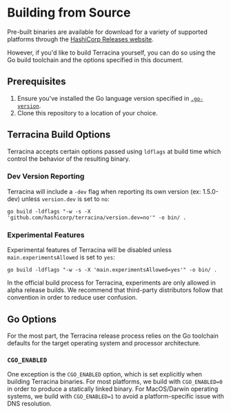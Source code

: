 # Building from Source

Pre-built binaries are available for download for a variety of supported platforms through the [HashiCorp Releases website](https://releases.hashicorp.com/terracina/). 

However, if you'd like to build Terracina yourself, you can do so using the Go build toolchain and the options specified in this document.

## Prerequisites

1. Ensure you've installed the Go language version specified in [`.go-version`](https://github.com/hashicorp/terracina/blob/main/.go-version).
2. Clone this repository to a location of your choice.

## Terracina Build Options

Terracina accepts certain options passed using `ldflags` at build time which control the behavior of the resulting binary.

### Dev Version Reporting

Terracina will include a `-dev` flag when reporting its own version (ex: 1.5.0-dev) unless `version.dev` is set to `no`:

```
go build -ldflags "-w -s -X 'github.com/hashicorp/terracina/version.dev=no'" -o bin/ .
```

### Experimental Features

Experimental features of Terracina will be disabled unless `main.experimentsAllowed` is set to `yes`:

```
go build -ldflags "-w -s -X 'main.experimentsAllowed=yes'" -o bin/ .
```

In the official build process for Terracina, experiments are only allowed in alpha release builds. We recommend that third-party distributors follow that convention in order to reduce user confusion.

## Go Options

For the most part, the Terracina release process relies on the Go toolchain defaults for the target operating system and processor architecture.

### `CGO_ENABLED`

One exception is the `CGO_ENABLED` option, which is set explicitly when building Terracina binaries. For most platforms, we build with `CGO_ENABLED=0` in order to produce a statically linked binary. For MacOS/Darwin operating systems, we build with `CGO_ENABLED=1` to avoid a platform-specific issue with DNS resolution. 


